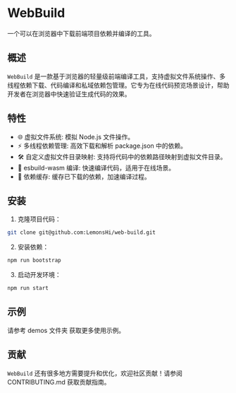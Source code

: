 # WebBuild

一个可以在浏览器中下载前端项目依赖并编译的工具。

## 概述

`WebBuild` 是一款基于浏览器的轻量级前端编译工具，支持虚拟文件系统操作、多线程依赖下载、代码编译和私域依赖包管理。它专为在线代码预览场景设计，帮助开发者在浏览器中快速验证生成代码的效果。

## 特性

- 🌐 虚拟文件系统: 模拟 Node.js 文件操作。
- ⚡ 多线程依赖管理: 高效下载和解析 package.json 中的依赖。
- 🛠️ 自定义虚拟文件目录映射: 支持将代码中的依赖路径映射到虚拟文件目录。
- 🚀 esbuild-wasm 编译: 快速编译代码，适用于在线场景。
- 📂 依赖缓存: 缓存已下载的依赖，加速编译过程。

## 安装

1. 克隆项目代码：

```bash
git clone git@github.com:LemonsHi/web-build.git
```

2. 安装依赖：

```bash
npm run bootstrap
```

3. 启动开发环境：

```bash
npm run start
```

## 示例

请参考 demos 文件夹 获取更多使用示例。

## 贡献

`WebBuild` 还有很多地方需要提升和优化，欢迎社区贡献！请参阅 CONTRIBUTING.md 获取贡献指南。

